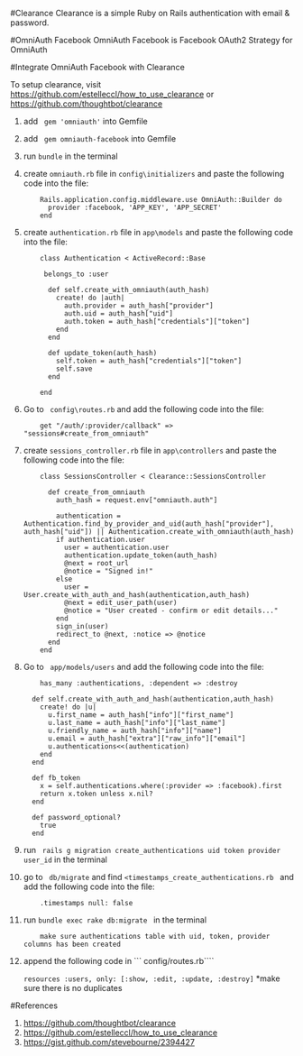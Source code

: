 #Clearance
Clearance is a simple Ruby on Rails authentication with email & password.

#OmniAuth Facebook
OmniAuth Facebook is Facebook OAuth2 Strategy for OmniAuth

#Integrate OmniAuth Facebook with Clearance

To setup clearance, visit https://github.com/estelleccl/how_to_use_clearance or https://github.com/thoughtbot/clearance 

1. add ``` gem 'omniauth'``` into Gemfile

2. add ``` gem omniauth-facebook``` into Gemfile

3. run ``` bundle ``` in the terminal

4. create ```omniauth.rb```  file in ``` config\initializers ``` and paste the following code into the file:

	```
		Rails.application.config.middleware.use OmniAuth::Builder do
	 	  provider :facebook, 'APP_KEY', 'APP_SECRET'
		end
	```
5. create ```authentication.rb```  file in ``` app\models ``` and paste the following code into the file:

	```
		class Authentication < ActiveRecord::Base
	
	 	 belongs_to :user
	
		  def self.create_with_omniauth(auth_hash)
		    create! do |auth|
		      auth.provider = auth_hash["provider"]
		      auth.uid = auth_hash["uid"]
		      auth.token = auth_hash["credentials"]["token"]
		    end
		  end
	
		  def update_token(auth_hash)
		    self.token = auth_hash["credentials"]["token"]
		    self.save
		  end
	
		end
	```

6. Go to ``` config\routes.rb``` and add the following code into the file:

	```
		get "/auth/:provider/callback" => "sessions#create_from_omniauth"
	```
7. create ```sessions_controller.rb```  file in ``` app\controllers ``` and paste the following code into the file:

	```
		class SessionsController < Clearance::SessionsController
	
		  def create_from_omniauth
		    auth_hash = request.env["omniauth.auth"]
	
		    authentication = Authentication.find_by_provider_and_uid(auth_hash["provider"], auth_hash["uid"]) || Authentication.create_with_omniauth(auth_hash)
		    if authentication.user
		      user = authentication.user 
		      authentication.update_token(auth_hash)
		      @next = root_url
		      @notice = "Signed in!"
		    else
		      user = User.create_with_auth_and_hash(authentication,auth_hash)
		      @next = edit_user_path(user)   
		      @notice = "User created - confirm or edit details..."
		    end
		    sign_in(user)
		    redirect_to @next, :notice => @notice
		  end
		end
	
	```

8. Go to ``` app/models/users``` and add the following code into the file:

	```
		has_many :authentications, :dependent => :destroy
	  
	  def self.create_with_auth_and_hash(authentication,auth_hash)
	    create! do |u|
	      u.first_name = auth_hash["info"]["first_name"]
	      u.last_name = auth_hash["info"]["last_name"]
	      u.friendly_name = auth_hash["info"]["name"]
	      u.email = auth_hash["extra"]["raw_info"]["email"]
	      u.authentications<<(authentication)
	    end
	  end
	
	  def fb_token
	    x = self.authentications.where(:provider => :facebook).first
	    return x.token unless x.nil?
	  end
	  
	  def password_optional?
	    true
	  end
	
	```
9. run ``` rails g migration create_authentications uid token provider user_id``` in the terminal

10. go to ``` db/migrate``` and find ```<timestamps_create_authentications.rb ``` and add the following code into the file:

	```
		.timestamps null: false
	```

11. run ``` bundle exec rake db:migrate  ``` in the terminal

	```
		make sure authentications table with uid, token, provider columns has been created
	```

12. append the following code in ``` config/routes.rb````

	``` resources :users, only: [:show, :edit, :update, :destroy] ``` 
	*make sure there is no duplicates

#References
1. https://github.com/thoughtbot/clearance
2. https://github.com/estelleccl/how_to_use_clearance
3. https://gist.github.com/stevebourne/2394427
